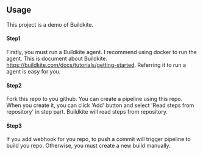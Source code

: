 ## Usage
This project is a demo of Buildkite.
#### Step1
Firstly, you must run a Buildkite agent. I recommend using docker to run the agent. This is document about Buildkite. https://buildkite.com/docs/tutorials/getting-started.
Referring it to run a agent is easy for you.
#### Step2
Fork this repo to you github. You can create a pipeline using this repo. When you create it, you can click 'Add' button and select 
'Read steps from repository' in step part. Buildkite will read steps from repository.
#### Step3
If you add webhook for you repo, to push a commit will trigger pipeline to build you repo. 
Otherwise, you must create a new build manually. 


